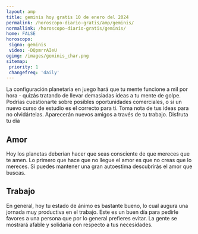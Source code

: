 ```yaml
---
layout: amp
title: geminis hoy gratis 10 de enero del 2024 
permalink: /horoscopo-diario-gratis/amp/geminis/
normallink: /horoscopo-diario-gratis/geminis/
home: FALSE
horoscopo:
 signo: geminis
 video: -DQpmrrAIeU
ogimg: /images/geminis_char.png
sitemap:
 priority: 1
 changefreq: 'daily'
---
```



La configuración planetaria en juego hará que tu mente funcione a mil por hora - quizás tratando de llevar demasiadas ideas a tu mente de golpe. Podrías cuestionarte sobre posibles oportunidades comerciales, o si un nuevo curso de estudio es el correcto para ti. Toma nota de tus ideas para no olvidártelas. Aparecerán nuevos amigos a través de tu trabajo. Disfruta tu día

## Amor

Hoy los planetas deberían hacer que seas consciente de que mereces que te amen. Lo primero que hace que no llegue el amor es que no creas que lo mereces. Si puedes mantener una gran autoestima descubrirás el amor que buscas.

## Trabajo

En general, hoy tu estado de ánimo es bastante bueno, lo cual augura una jornada muy productiva en el trabajo. Este es un buen día para pedirle favores a una persona que por lo general prefieres evitar. La gente se mostrará afable y solidaria con respecto a tus necesidades.